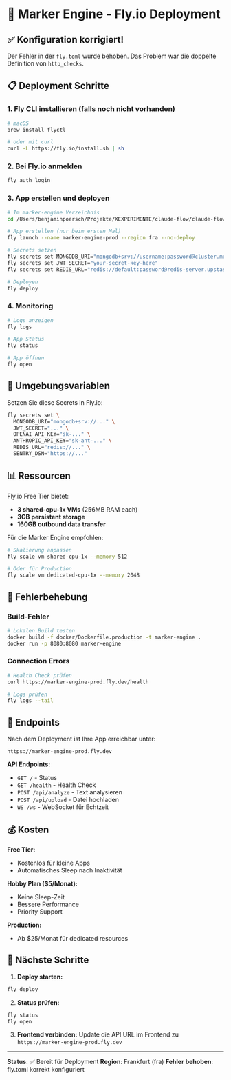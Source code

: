 # 🚀 Marker Engine - Fly.io Deployment

## ✅ Konfiguration korrigiert!

Der Fehler in der `fly.toml` wurde behoben. Das Problem war die doppelte Definition von `http_checks`.

## 📋 Deployment Schritte

### 1. Fly CLI installieren (falls noch nicht vorhanden)
```bash
# macOS
brew install flyctl

# oder mit curl
curl -L https://fly.io/install.sh | sh
```

### 2. Bei Fly.io anmelden
```bash
fly auth login
```

### 3. App erstellen und deployen
```bash
# Im marker-engine Verzeichnis
cd /Users/benjaminpoersch/Projekte/XEXPERIMENTE/claude-flow/claude-flow/marker-engine

# App erstellen (nur beim ersten Mal)
fly launch --name marker-engine-prod --region fra --no-deploy

# Secrets setzen
fly secrets set MONGODB_URI="mongodb+srv://username:password@cluster.mongodb.net/marker_engine"
fly secrets set JWT_SECRET="your-secret-key-here"
fly secrets set REDIS_URL="redis://default:password@redis-server.upstash.io:6379"

# Deployen
fly deploy
```

### 4. Monitoring
```bash
# Logs anzeigen
fly logs

# App Status
fly status

# App öffnen
fly open
```

## 🔧 Umgebungsvariablen

Setzen Sie diese Secrets in Fly.io:
```bash
fly secrets set \
  MONGODB_URI="mongodb+srv://..." \
  JWT_SECRET="..." \
  OPENAI_API_KEY="sk-..." \
  ANTHROPIC_API_KEY="sk-ant-..." \
  REDIS_URL="redis://..." \
  SENTRY_DSN="https://..."
```

## 📊 Ressourcen

Fly.io Free Tier bietet:
- **3 shared-cpu-1x VMs** (256MB RAM each)
- **3GB persistent storage**
- **160GB outbound data transfer**

Für die Marker Engine empfohlen:
```bash
# Skalierung anpassen
fly scale vm shared-cpu-1x --memory 512

# Oder für Production
fly scale vm dedicated-cpu-1x --memory 2048
```

## 🐛 Fehlerbehebung

### Build-Fehler
```bash
# Lokalen Build testen
docker build -f docker/Dockerfile.production -t marker-engine .
docker run -p 8080:8080 marker-engine
```

### Connection Errors
```bash
# Health Check prüfen
curl https://marker-engine-prod.fly.dev/health

# Logs prüfen
fly logs --tail
```

## 🎯 Endpoints

Nach dem Deployment ist Ihre App erreichbar unter:
```
https://marker-engine-prod.fly.dev
```

**API Endpoints:**
- `GET /` - Status
- `GET /health` - Health Check
- `POST /api/analyze` - Text analysieren
- `POST /api/upload` - Datei hochladen
- `WS /ws` - WebSocket für Echtzeit

## 💰 Kosten

**Free Tier:**
- Kostenlos für kleine Apps
- Automatisches Sleep nach Inaktivität

**Hobby Plan ($5/Monat):**
- Keine Sleep-Zeit
- Bessere Performance
- Priority Support

**Production:**
- Ab $25/Monat für dedicated resources

## 🚀 Nächste Schritte

1. **Deploy starten:**
```bash
fly deploy
```

2. **Status prüfen:**
```bash
fly status
fly open
```

3. **Frontend verbinden:**
Update die API URL im Frontend zu `https://marker-engine-prod.fly.dev`

---

**Status**: ✅ Bereit für Deployment
**Region**: Frankfurt (fra)
**Fehler behoben**: fly.toml korrekt konfiguriert